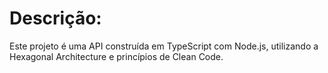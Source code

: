 # Descrição:

Este projeto é uma API construída em TypeScript com Node.js, utilizando a Hexagonal Architecture e princípios de Clean Code.